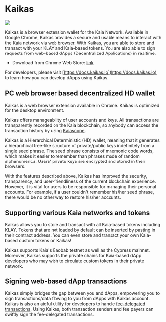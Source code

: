 # Kaikas

![](/img/build/tools/klaytnXkaikas.png)

Kaikas is a browser extension wallet for the Kaia Network. Available in Google Chrome, Kaikas provides a secure and usable means to interact with the Kaia network via web browser. With Kaikas, you are able to store and transact with your KLAY and Kaia-based tokens. You are also able to sign requests from web-based dApps (Decentralized Applications) in
realtime.

* Download from Chrome Web Store: [link](https://chrome.google.com/webstore/detail/kaikas/jblndlipeogpafnldhgmapagcccfchpi)

For developers, please visit [https://docs.kaikas.io](https://docs.kaikas.io) to learn how you can develop dApps using Kaikas.

## PC web browser based decentralized HD wallet

Kaikas is a web browser extension available in Chrome. Kaikas is optimized for the desktop environment.

Kaikas offers manageability of user accounts and keys. All transactions are transparently recorded on the Kaia blockchain, so anybody can access the transaction history by using [Kaiascope].

Kaikas is a Hierarchical Deterministic (HD) wallet, meaning that it generates a hierarchical tree-like structure of private/public keys indefinitely from a single seed phrase. The seed phrase consists of mnemonic code words, which makes it easier to remember than phrases made of random alphanumerics. Users' private keys are encrypted and stored in their browsers.

With the features described above, Kaikas has improved the security, transparency, and user-friendliness of the current blockchain experience. However, it is vital for users to be responsible for managing their personal accounts. For example, if a user couldn't remember his/her seed phrase, there would be no other way to restore his/her accounts.

## Supporting various Kaia networks and tokens

Kaikas allows you to store and transact with all Kaia-based tokens including KLAY. Tokens that are not loaded by default can be inserted by pasting in their contract address. You can even store and transact your own Kaia-based custom tokens on Kaikas!

Kaikas supports Kaia's Baobab testnet as well as the Cypress mainnet. Moreover, Kaikas supports the private chains for Kaia-based dApp developers who may wish to circulate custom tokens in their private network.

## Signing web-based dApp transactions

Kaikas simply bridges the gap between you and dApps, empowering you to sign transactions/data flowing to you from dApps with Kaikas account.
Kaikas is also an aidful utility for developers to handle [fee-delegated transactions](../../../learn/transactions/transactions.md#fee-delegation). Using Kaikas, both transaction senders and fee payers can swiftly sign the fee-delegated transactions.


[Kaiascope]: ../block-explorers/klaytnscope.md
